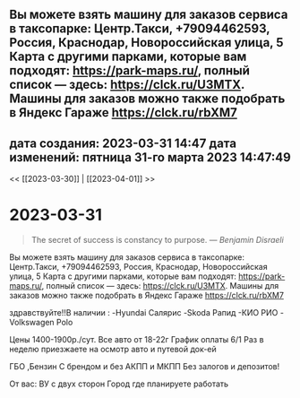 
Вы можете взять машину для заказов сервиса в таксопарке: Центр.Такси,
+79094462593,
Россия, Краснодар, Новороссийская улица, 5
Карта с другими парками, которые вам подходят: https://park-maps.ru/, полный список — здесь: https://clck.ru/U3MTX.
Машины для заказов можно также подобрать в Яндекс Гараже https://clck.ru/rbXM7
---
дата создания: 2023-03-31 14:47
дата изменений: пятница 31-го марта 2023 14:47:49
---

<< [[2023-03-30]] | [[2023-04-01]] >>

# 2023-03-31


> The secret of success is constancy to purpose.
> — <cite>Benjamin Disraeli</cite>


Вы можете взять машину для заказов сервиса в таксопарке: Центр.Такси,
+79094462593,
Россия, Краснодар, Новороссийская улица, 5
Карта с другими парками, которые вам подходят: https://park-maps.ru/, полный список — здесь: https://clck.ru/U3MTX.
Машины для заказов можно также подобрать в Яндекс Гараже https://clck.ru/rbXM7

здравствуйте!!В наличии :
-Hyundai Салярис 
-Skoda Рапид
-КИО РИО 
-Volkswagen Polo 

Цены 1400-1900р./сут.
Все авто от 18-22г
График оплаты 6/1
Раз в неделю приезжаете на осмотр авто и путевой док-ей

ГБО ,Бензин 
С брендом и без
АКПП и МКПП
Без залогов и депозитов!

От вас:
ВУ с двух сторон 
Город где планируете работать